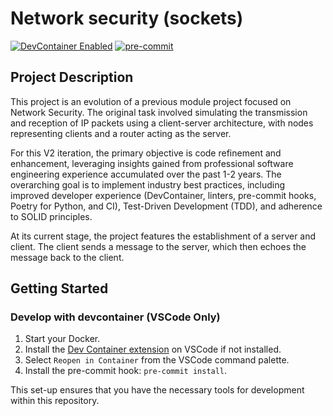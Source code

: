 # Network security (sockets)

[![DevContainer Enabled](https://img.shields.io/badge/DevContainer-Enabled-blue?logo=docker)](https://vscode.dev/redirect?url=vscode://ms-vscode-remote.remote-containers/cloneInVolume?url=https://github.com/tanjd/network-sec-project)
[![pre-commit](https://img.shields.io/badge/pre--commit-enabled-brightgreen?logo=pre-commit)](https://github.com/pre-commit/pre-commit)

## Project Description

This project is an evolution of a previous module project focused on Network Security. The original task involved simulating the transmission and reception of IP packets using a client-server architecture, with nodes representing clients and a router acting as the server.

For this V2 iteration, the primary objective is code refinement and enhancement, leveraging insights gained from professional software engineering experience accumulated over the past 1-2 years. The overarching goal is to implement industry best practices, including improved developer experience (DevContainer, linters, pre-commit hooks, Poetry for Python, and CI), Test-Driven Development (TDD), and adherence to SOLID principles.

At its current stage, the project features the establishment of a server and client. The client sends a message to the server, which then echoes the message back to the client.

## Getting Started

### Develop with devcontainer (VSCode Only)

1. Start your Docker.
2. Install the [Dev Container extension](https://marketplace.visualstudio.com/items?itemName=ms-vscode-remote.remote-containers) on VSCode if not installed.
3. Select `Reopen in Container` from the VSCode command palette.
4. Install the pre-commit hook: `pre-commit install`.

This set-up ensures that you have the necessary tools for development within this repository.

